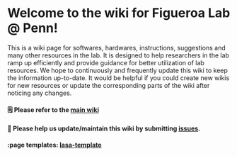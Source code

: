 # Welcome to the wiki for Figueroa Lab @ Penn!

This is a wiki page for softwares, hardwares, instructions, suggestions and many other resources in the lab. It is designed to help researchers in the lab ramp up efficiently and provide guidance for better utilization of lab resources. We hope to continuously and frequently update this wiki to keep the information up-to-date. It would be helpful if you could create new wikis for new resources or update the corresponding parts of the wiki after noticing any changes.

#### :spiral_notepad: Please refer to the [main wiki](https://github.com/penn-figueroa-lab/lab_wiki/wiki)

#### :seedling: Please help us update/maintain this wiki by submitting [issues](https://github.com/penn-figueroa-lab/lab_wiki/issues).

#### :page templates: [lasa-template](https://github.com/epfl-lasa/wiki/wiki/Hardware-Template)
